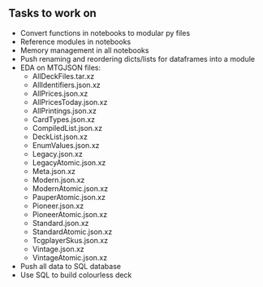 ## Tasks to work on
 
- Convert functions in notebooks to modular py files
- Reference modules in notebooks
- Memory management in all notebooks
- Push renaming and reordering dicts/lists for dataframes into a module
- EDA on MTGJSON files:
    - AllDeckFiles.tar.xz
    - AllIdentifiers.json.xz
    - AllPrices.json.xz
    - AllPricesToday.json.xz
    - AllPrintings.json.xz
    - CardTypes.json.xz
    - CompiledList.json.xz
    - DeckList.json.xz
    - EnumValues.json.xz
    - Legacy.json.xz
    - LegacyAtomic.json.xz
    - Meta.json.xz
    - Modern.json.xz
    - ModernAtomic.json.xz
    - PauperAtomic.json.xz
    - Pioneer.json.xz
    - PioneerAtomic.json.xz
    - Standard.json.xz
    - StandardAtomic.json.xz
    - TcgplayerSkus.json.xz
    - Vintage.json.xz
    - VintageAtomic.json.xz
- Push all data to SQL database
- Use SQL to build colourless deck